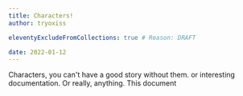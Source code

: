 ```yaml
---
title: Characters!
author: tryoxiss

eleventyExcludeFromCollections: true # Reason: DRAFT

date: 2022-01-12
---
```


Characters, you can't have a good story without them. or interesting documentation. Or really, anything. This document 